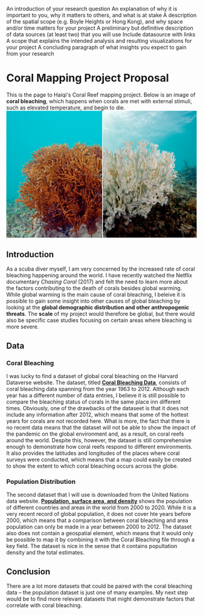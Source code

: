 
An introduction of your research question
An explanation of why it is important to you, why it matters to others, and what is at stake
A description of the spatial scope (e.g. Boyle Heights or Hong Kong), and why space and/or time matters for your project
A preliminary but definitive description of data sources (at least two) that you will use
Include datasource with links
A scope that explains the intended analysis and resulting visualizations for your project
A concluding paragraph of what insights you expect to gain from your research

# Coral Mapping Project Proposal
This is the page to Haiqi's Coral Reef mapping project. Below is an image of __coral bleaching__, which happens when corals are met with external stimuli, such as elevated temperature, and begin to die. 
![alt text](https://github.com/yjwsb233/Coral/blob/main/Pasted_image_at_2017_04_18_03_43_PM.0.jpeg)

## Introduction
As a scuba diver myself, I am very concerned by the increased rate of coral bleaching happening around the world. I have recently watched the Netflix documentary _Chasing Coral_ (2017) and felt the need to learn more about the factors contributing to the death of corals besides global warming. While global warming is the main cause of coral bleaching, I beleive it is possible to gain some insight into other causes of global bleaching by looking at the __global demographic distribution and other anthropogenic threats__. The __scale__ of my project would therefore be global, but there would also be specific case studies focusing on certain areas where bleaching is more severe. 

## Data 
### Coral Bleaching
I was lucky to find a dataset of global coral bleaching on the Harvard Dataverse website. The dataset, titled [__Coral Bleaching Data__](https://dataverse.harvard.edu/file.xhtml?persistentId=doi:10.7910/DVN/KUVQKY/PAMLRZ), consists of coral bleaching data spanning from the year 1963 to 2012. Although each year has a different number of data entries, I believe it is still possible to compare the bleaching status of corals in the same place inn different times. Obviously, one of the drawbacks of the dataseet is that it does not include any information after 2012, which means that some of the hottest years for corals are not recorded here. What is more, the fact that there is no recent data means that the dataset will not be able to show the impact of the pandemic on the global environment and, as a result, on coral reefs around the world. Despite this, however, the dataset is still comprehensive enough to demonstrate how coral reefs respond to different environments. It also provides the latitudes and longitudes of the places where coral surveys were conducted, which means that a map could easily be created to show the extent to which coral bleaching occurs across the globe.

### Population Distribution 
The second dataset that I will use is downloaded from the United Nations data website. [__Population, surface area, and density__](https://data.un.org/_Docs/SYB/CSV/SYB63_1_202009_Population,%20Surface%20Area%20and%20Density.csv) shows the population of different countries and areas in the world from 2000 to 2020. While it is a very recent record of global population, it does not cover hte years before 2000, which means that a comparison between coral bleaching and area population can only be made in a year between 2000 to 2012. The dataset also does not contain a geospatial element, which means that it would only be possible to map it by combining it with the Coral Bleaching file through a key field. The dataset is nice in the sense that it contains popultation density and the total estimates. 

## Conclusion
There are a lot more datasets that could be paired with the coral bleaching data – the population dataset is just one of many examples. My next step would be to find more relevant datasets that might demonstrate factors that correlate with coral bleaching. 

